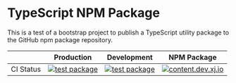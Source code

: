 # TypeScript NPM Package

This is a test of a bootstrap project to publish a TypeScript utility package to the GitHub npm package repository.

|           | **Production**                                                                                                                                                                    | **Development**                                                                                                                                                                 | NPM Package                                                                                                                                                                    |
|-----------|-----------------------------------------------------------------------------------------------------------------------------------------------------------------------------------|---------------------------------------------------------------------------------------------------------------------------------------------------------------------------------|--------------------------------------------------------------------------------------------------------------------------------------------------------------------------------|
| CI Status | [![test package](https://github.com/charneykaye/compute-sum/actions/workflows/ci_prod.yml/badge.svg)](https://github.com/charneykaye/compute-sum/actions/workflows/ci_prod.yml) | [![test package](https://github.com/charneykaye/compute-sum/actions/workflows/ci_dev.yml/badge.svg)](https://github.com/charneykaye/compute-sum/actions/workflows/ci_dev.yml) | [![content.dev.xj.io](https://github.com/charneykaye/compute-sum/actions/workflows/tag.yml/badge.svg)](https://github.com/charneykaye/compute-sum/actions/workflows/tag.yml) |

